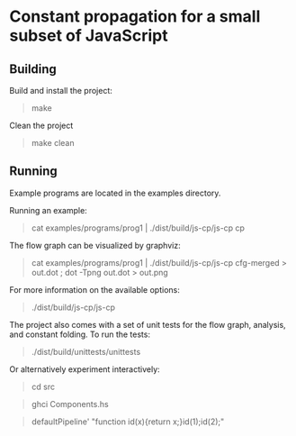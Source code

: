 # Constant propagation for a small subset of JavaScript

## Building

Build and install the project:
> make

Clean the project
> make clean

## Running

Example programs are located in the examples directory. 

Running an example:
> cat examples/programs/prog1 | ./dist/build/js-cp/js-cp cp

The flow graph can be visualized by graphviz:
> cat examples/programs/prog1 | ./dist/build/js-cp/js-cp cfg-merged > out.dot ; dot -Tpng out.dot > out.png

For more information on the available options:
> ./dist/build/js-cp/js-cp

The project also comes with a set of unit tests for the flow graph, analysis, and constant folding.
To run the tests:
> ./dist/build/unittests/unittests

Or alternatively experiment interactively:
> cd src

> ghci Components.hs

> defaultPipeline' "function id(x){return x;}id(1);id(2);"
